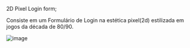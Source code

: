 2D Pixel Login form;

Consiste em um Formulário de Login na estética pixel(2d) estilizada em jogos da década de 80/90.

![image](https://gyazo.com/cee88c33caed1295ff8bf704223f632c)

